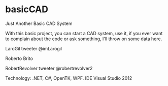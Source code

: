 basicCAD
========

Just Another  Basic CAD System

With this basic project, you can start a CAD system, use it, if you ever want to complain about the code or ask something, I'll throw on some data here.

LaroGil
tweeter @imLarogil

Roberto Brito

RobertRevolver
tweeter @robertrevolver2


Technology: .NET, C#, OpenTK, WPF. IDE Visual Studio 2012
